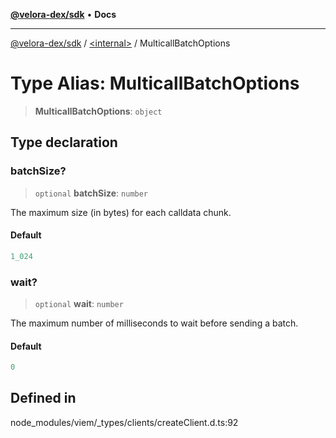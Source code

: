 [**@velora-dex/sdk**](../../README.md) • **Docs**

***

[@velora-dex/sdk](../../globals.md) / [\<internal\>](../README.md) / MulticallBatchOptions

# Type Alias: MulticallBatchOptions

> **MulticallBatchOptions**: `object`

## Type declaration

### batchSize?

> `optional` **batchSize**: `number`

The maximum size (in bytes) for each calldata chunk.

#### Default

```ts
1_024
```

### wait?

> `optional` **wait**: `number`

The maximum number of milliseconds to wait before sending a batch.

#### Default

```ts
0
```

## Defined in

node\_modules/viem/\_types/clients/createClient.d.ts:92
